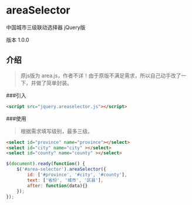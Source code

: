 # areaSelector
中国城市三级联动选择器 jQuery版

版本 1.0.0

## 介绍
> 原js版为 area.js，作者不详！由于原版不满足需求，所以自己动手改了一下，并做了简单封装。
> 
###引入
```html
<script src="jquery.areaselector.js"></script>
```
> 
###使用
> 根据需求填写级别，最多三级。
> 
```html
<select id="province" name="province"></select>
<select id="city" name="city" ></select>
<select id="county" name="county" ></select>
```
> 
```javascript
$(document).ready(function() {
	$('#area-selector').areaSelector({
		id: ['#province', '#city', '#county'],
		text: ['省份', '城市', '区县'],
		after: function(data){}
	});
});
```
